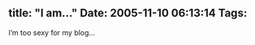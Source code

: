 title: "I am..."
Date: 2005-11-10 06:13:14
Tags: 
---
I&#8217;m too sexy for my blog&#8230; <br/><br/>
